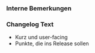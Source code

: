 ### Interne Bemerkungen


### Changelog Text
- Kurz und user-facing
- Punkte, die ins Release sollen  
